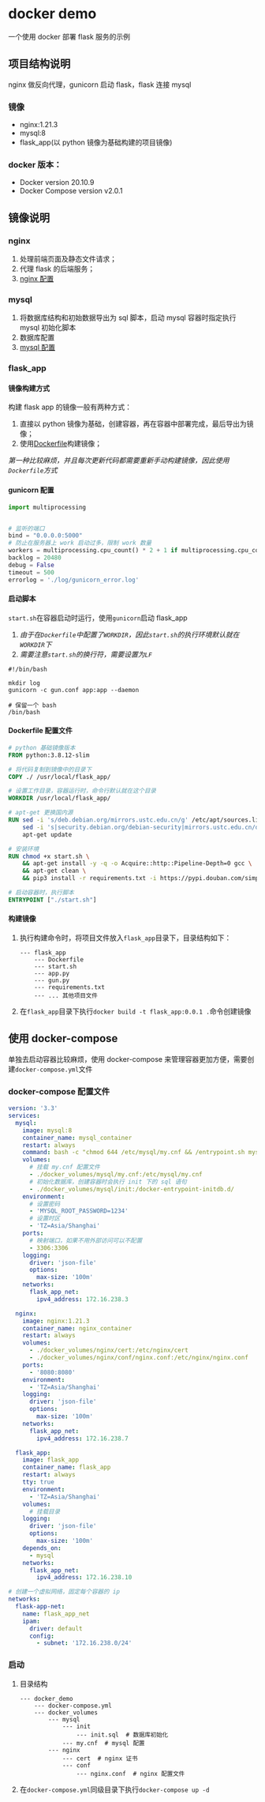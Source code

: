# docker demo

一个使用 docker 部署 flask 服务的示例

## 项目结构说明

nginx 做反向代理，gunicorn 启动 flask，flask 连接 mysql

### 镜像

- nginx:1.21.3
- mysql:8
- flask_app(以 python 镜像为基础构建的项目镜像)

### docker 版本：

- Docker version 20.10.9
- Docker Compose version v2.0.1

## 镜像说明

### nginx

1. 处理前端页面及静态文件请求；
2. 代理 flask 的后端服务；
3. [nginx 配置](docker_volumes/nginx/conf/nginx.conf)

### mysql

1. 将数据库结构和初始数据导出为 sql 脚本，启动 mysql 容器时指定执行 mysql 初始化脚本
2. 数据库配置
3. [mysql 配置](docker_volumes/mysql/my.cnf)

### flask_app

#### 镜像构建方式

构建 flask app 的镜像一般有两种方式：

1. 直接以 python 镜像为基础，创建容器，再在容器中部署完成，最后导出为镜像；
2. 使用[Dockerfile](https://docs.docker.com/develop/develop-images/dockerfile_best-practices/)构建镜像；

_第一种比较麻烦，并且每次更新代码都需要重新手动构建镜像，因此使用`Dockerfile`方式_

#### gunicorn 配置

```python
import multiprocessing


# 监听的端口
bind = "0.0.0.0:5000"
# 防止在服务器上 work 启动过多，限制 work 数量
workers = multiprocessing.cpu_count() * 2 + 1 if multiprocessing.cpu_count() * 2 + 1 <= 6 else 6
backlog = 20480
debug = False
timeout = 500
errorlog = './log/gunicorn_error.log'
```

#### 启动脚本

`start.sh`在容器启动时运行，使用`gunicorn`启动 flask_app

1. _由于在`Dockerfile`中配置了`WORKDIR`，因此`start.sh`的执行环境默认就在`WORKDIR`下_
2. _需要注意`start.sh`的换行符，需要设置为`LF`_

```shell
#!/bin/bash

mkdir log
gunicorn -c gun.conf app:app --daemon

# 保留一个 bash
/bin/bash

```

#### Dockerfile 配置文件

```Dockerfile
# python 基础镜像版本
FROM python:3.8.12-slim

# 将代码复制到镜像中的目录下
COPY ./ /usr/local/flask_app/

# 设置工作目录，容器运行时，命令行默认就在这个目录
WORKDIR /usr/local/flask_app/

# apt-get 更换国内源
RUN sed -i 's/deb.debian.org/mirrors.ustc.edu.cn/g' /etc/apt/sources.list &&  \
    sed -i 's|security.debian.org/debian-security|mirrors.ustc.edu.cn/debian-security|g' /etc/apt/sources.list &&  \
    apt-get update

# 安装环境
RUN chmod +x start.sh \
    && apt-get install -y -q -o Acquire::http::Pipeline-Depth=0 gcc \
    && apt-get clean \
    && pip3 install -r requirements.txt -i https://pypi.douban.com/simple

# 启动容器时，执行脚本
ENTRYPOINT ["./start.sh"]

```

#### 构建镜像

1. 执行构建命令时，将项目文件放入`flask_app`目录下，目录结构如下：
   ```
   --- flask_app
       --- Dockerfile
       --- start.sh
       --- app.py
       --- gun.py
       --- requirements.txt
       --- ... 其他项目文件
   ```
2. 在`flask_app`目录下执行`docker build -t flask_app:0.0.1 .`命令创建镜像

## 使用 docker-compose

单独去启动容器比较麻烦，使用 docker-compose 来管理容器更加方便，需要创建`docker-compose.yml`文件

### docker-compose 配置文件

```yml
version: '3.3'
services:
  mysql:
    image: mysql:8
    container_name: mysql_container
    restart: always
    command: bash -c "chmod 644 /etc/mysql/my.cnf && /entrypoint.sh mysqld --default-authentication-plugin=mysql_native_password"
    volumes:
      # 挂载 my.cnf 配置文件
      - ./docker_volumes/mysql/my.cnf:/etc/mysql/my.cnf
      # 初始化数据库，创建容器时会执行 init 下的 sql 语句
      - ./docker_volumes/mysql/init:/docker-entrypoint-initdb.d/
    environment:
      # 设置密码
      - 'MYSQL_ROOT_PASSWORD=1234'
      # 设置时区
      - 'TZ=Asia/Shanghai'
    ports:
      # 映射端口，如果不用外部访问可以不配置
      - 3306:3306
    logging:
      driver: 'json-file'
      options:
        max-size: '100m'
    networks:
      flask_app_net:
        ipv4_address: 172.16.238.3

  nginx:
    image: nginx:1.21.3
    container_name: nginx_container
    restart: always
    volumes:
      - ./docker_volumes/nginx/cert:/etc/nginx/cert
      - ./docker_volumes/nginx/conf/nginx.conf:/etc/nginx/nginx.conf
    ports:
      - '8080:8080'
    environment:
      - 'TZ=Asia/Shanghai'
    logging:
      driver: 'json-file'
      options:
        max-size: '100m'
    networks:
      flask_app_net:
        ipv4_address: 172.16.238.7

  flask_app:
    image: flask_app
    container_name: flask_app
    restart: always
    tty: true
    environment:
      - 'TZ=Asia/Shanghai'
    volumes:
      # 挂载目录
    logging:
      driver: 'json-file'
      options:
        max-size: '100m'
    depends_on:
      - mysql
    networks:
      flask_app_net:
        ipv4_address: 172.16.238.10

# 创建一个虚拟网络，固定每个容器的 ip
networks:
  flask-app-net:
    name: flask_app_net
    ipam:
      driver: default
      config:
        - subnet: '172.16.238.0/24'
```

### 启动

1. 目录结构
   ```
   --- docker_demo
       --- docker-compose.yml
       --- docker_volumes
           --- mysql
               --- init
                   --- init.sql  # 数据库初始化
               --- my.cnf  # mysql 配置
           --- nginx
               --- cert  # nginx 证书
               --- conf
                   --- nginx.conf  # nginx 配置文件
   ```
2. 在`docker-compose.yml`同级目录下执行`docker-compose up -d`
